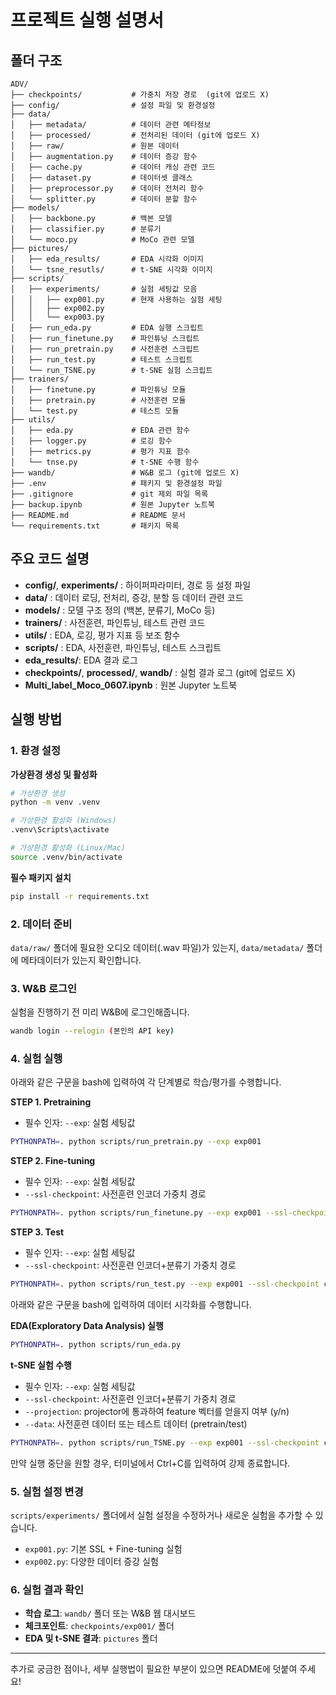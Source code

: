 # 프로젝트 실행 설명서

## 폴더 구조

```
ADV/
├── checkpoints/           # 가중치 저장 경로  (git에 업로드 X)
├── config/                # 설정 파일 및 환경설정
├── data/
│   ├── metadata/          # 데이터 관련 메타정보
│   ├── processed/         # 전처리된 데이터 (git에 업로드 X)
│   ├── raw/               # 원본 데이터 
│   ├── augmentation.py    # 데이터 증강 함수
│   ├── cache.py           # 데이터 캐싱 관련 코드
│   ├── dataset.py         # 데이터셋 클래스
│   ├── preprocessor.py    # 데이터 전처리 함수
│   └── splitter.py        # 데이터 분할 함수
├── models/                
│   ├── backbone.py        # 백본 모델
│   ├── classifier.py      # 분류기
│   └── moco.py            # MoCo 관련 모델
├── pictures/
│   ├── eda_results/       # EDA 시각화 이미지
│   └── tsne_resutls/      # t-SNE 시각화 이미지
├── scripts/        
│   ├── experiments/       # 실험 세팅값 모음
│   │   ├── exp001.py      # 현재 사용하는 실험 세팅
│   │   ├── exp002.py
│   │   └── exp003.py
│   ├── run_eda.py         # EDA 실행 스크립트
│   ├── run_finetune.py    # 파인튜닝 스크립트
│   ├── run_pretrain.py    # 사전훈련 스크립트
│   ├── run_test.py        # 테스트 스크립트
│   └── run_TSNE.py        # t-SNE 실험 스크립트
├── trainers/              
│   ├── finetune.py        # 파인튜닝 모듈
│   ├── pretrain.py        # 사전훈련 모듈
│   └── test.py            # 테스트 모듈
├── utils/                 
│   ├── eda.py             # EDA 관련 함수
│   ├── logger.py          # 로깅 함수
│   ├── metrics.py         # 평가 지표 함수
│   └── tnse.py            # t-SNE 수행 함수
├── wandb/                 # W&B 로그 (git에 업로드 X)
├── .env                   # 패키지 및 환경설정 파일
├── .gitignore             # git 제외 파일 목록
├── backup.ipynb           # 원본 Jupyter 노트북
├── README.md              # README 문서
└── requirements.txt       # 패키지 목록
```

## 주요 코드 설명

- **config/**, **experiments/** : 하이퍼파라미터, 경로 등 설정 파일
- **data/** : 데이터 로딩, 전처리, 증강, 분할 등 데이터 관련 코드
- **models/** : 모델 구조 정의 (백본, 분류기, MoCo 등)
- **trainers/** : 사전훈련, 파인튜닝, 테스트 관련 코드
- **utils/** : EDA, 로깅, 평가 지표 등 보조 함수
- **scripts/** : EDA, 사전훈련, 파인튜닝, 테스트 스크립트
- **eda_results/**: EDA 결과 로그
- **checkpoints/**, **processed/**, **wandb/** : 실험 결과 로그 (git에 업로드 X)
- **Multi_label_Moco_0607.ipynb** : 원본 Jupyter 노트북

## 실행 방법

### 1. 환경 설정  

**가상환경 생성 및 활성화**
```bash
# 가상환경 생성
python -m venv .venv

# 가상환경 활성화 (Windows)
.venv\Scripts\activate

# 가상환경 활성화 (Linux/Mac)
source .venv/bin/activate
```

**필수 패키지 설치**
```bash
pip install -r requirements.txt
```

### 2. 데이터 준비
`data/raw/` 폴더에 필요한 오디오 데이터(.wav 파일)가 있는지, `data/metadata/` 폴더에 메타데이터가 있는지 확인합니다.

### 3. W&B 로그인  
실험을 진행하기 전 미리 W&B에 로그인해줍니다.  
```bash
wandb login --relogin (본인의 API key)
```

### 4. 실험 실행  
아래와 같은 구문을 bash에 입력하여 각 단계별로 학습/평가를 수행합니다.  

**STEP 1. Pretraining**  
- 필수 인자: `--exp`: 실험 세팅값 
```bash
PYTHONPATH=. python scripts/run_pretrain.py --exp exp001
```

**STEP 2. Fine-tuning**  
- 필수 인자: `--exp`: 실험 세팅값  
- `--ssl-checkpoint`: 사전훈련 인코더 가중치 경로
```bash
PYTHONPATH=. python scripts/run_finetune.py --exp exp001 --ssl-checkpoint checkpoints/exp001/best_pretrained_model_(timestamp).pth
```

**STEP 3. Test**  
- 필수 인자: `--exp`: 실험 세팅값  
- `--ssl-checkpoint`: 사전훈련 인코더+분류기 가중치 경로  
```bash
PYTHONPATH=. python scripts/run_test.py --exp exp001 --ssl-checkpoint checkpoints/exp001/best_finetuned_model_(timestamp).pth
```

아래와 같은 구문을 bash에 입력하여 데이터 시각화를 수행합니다.  

**EDA(Exploratory Data Analysis) 실행**
```bash
PYTHONPATH=. python scripts/run_eda.py
```

**t-SNE 실험 수행**  
- 필수 인자: `--exp`: 실험 세팅값  
- `--ssl-checkpoint`: 사전훈련 인코더+분류기 가중치 경로  
- `--projection`: projector에 통과하여 feature 벡터를 얻을지 여부 (y/n)  
- `--data`: 사전훈련 데이터 또는 테스트 데이터 (pretrain/test)  
```bash
PYTHONPATH=. python scripts/run_TSNE.py --exp exp001 --ssl-checkpoint checkpoints/exp001/best_finetuned_model_(timestamp).pth --projection 'y' --data 'test'
```

만약 실행 중단을 원할 경우, 터미널에서 Ctrl+C를 입력하여 강제 종료합니다.  

### 5. 실험 설정 변경
`scripts/experiments/` 폴더에서 실험 설정을 수정하거나 새로운 실험을 추가할 수 있습니다.
- `exp001.py`: 기본 SSL + Fine-tuning 실험
- `exp002.py`: 다양한 데이터 증강 실험

### 6. 실험 결과 확인
- **학습 로그**: `wandb/` 폴더 또는 W&B 웹 대시보드
- **체크포인트**: `checkpoints/exp001/` 폴더
- **EDA 및 t-SNE 결과**: `pictures` 폴더

---

추가로 궁금한 점이나, 세부 실행법이 필요한 부분이 있으면 README에 덧붙여 주세요!
